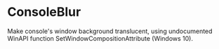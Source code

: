 # ConsoleBlur
Make console's window background translucent, using undocumented WinAPI function SetWindowCompositionAttribute (Windows 10).



